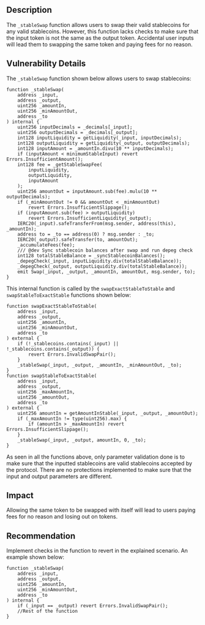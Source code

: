## Description
The `_stableSwap` function allows users to swap their valid stablecoins for any valid
stablecoins. However, this function lacks checks to make sure that the input token is not
the same as the output token. Accidental user inputs will lead them to swapping the
same token and paying fees for no reason.

## Vulnerability Details
The `_stableSwap` function shown below allows users to swap stablecoins:
```solidity
function _stableSwap(
    address _input,
    address _output,
    uint256 _amountIn,
    uint256 _minAmountOut,
    address _to
) internal {
    uint256 inputDecimals = _decimals[_input];
    uint256 outputDecimals = _decimals[_output];
    int128 inputLiquidity = getLiquidity(_input, inputDecimals);
    int128 outputLiquidity = getLiquidity(_output, outputDecimals);
    int128 inputAmount = _amountIn.divu(10 ** inputDecimals);
    if (inputAmount < minimumStableInput) revert Errors.InsufficientAmount();
    int128 fee = _getStableSwapFee(
        inputLiquidity,
        outputLiquidity,
        inputAmount
    );
    uint256 amountOut = inputAmount.sub(fee).mulu(10 ** outputDecimals);
    if (_minAmountOut != 0 && amountOut < _minAmountOut)
        revert Errors.InsufficientSlippage();
    if (inputAmount.sub(fee) > outputLiquidity)
        revert Errors.InsufficientLiquidity(_output);
    IERC20(_input).safeTransferFrom(msg.sender, address(this), _amountIn);
    address to = _to == address(0) ? msg.sender : _to;
    IERC20(_output).safeTransfer(to, amountOut);
    _accumulateFees(fee);
    /// @dev Sync stablecoin balances after swap and run depeg check
    int128 totalStableBalance = _syncStablecoinBalances();
    _depegCheck(_input, inputLiquidity.div(totalStableBalance));
    _depegCheck(_output, outputLiquidity.div(totalStableBalance));
    emit Swap(_input, _output, _amountIn, amountOut, msg.sender, to);
}
```
This internal function is called by the `swapExactStableToStable` and
`swapStableToExactStable` functions shown below:
```solidity
function swapExactStableToStable(
    address _input,
    address _output,
    uint256 _amountIn,
    uint256 _minAmountOut,
    address _to
) external {
    if (!_stablecoins.contains(_input) || !_stablecoins.contains(_output)) {
        revert Errors.InvalidSwapPair();
    }
    _stableSwap(_input, _output, _amountIn, _minAmountOut, _to);
}
function swapStableToExactStable(
    address _input,
    address _output,
    uint256 _maxAmountIn,
    uint256 _amountOut,
    address _to
) external {
    uint256 amountIn = getAmountInStable(_input, _output, _amountOut);
    if (_maxAmountIn != type(uint256).max) {
        if (amountIn > _maxAmountIn) revert Errors.InsufficientSlippage();
    }
    _stableSwap(_input, _output, amountIn, 0, _to);
}
```
As seen in all the functions above, only parameter validation done is to make sure that
the inputted stablecoins are valid stablecoins accepted by the protocol. There are no
protections implemented to make sure that the input and output parameters are
different.

## Impact
Allowing the same token to be swapped with itself will lead to users paying fees for no
reason and losing out on tokens.

## Recommendation
Implement checks in the function to revert in the explained scenario. An example shown
below:
```solidity
function _stableSwap(
    address _input,
    address _output,
    uint256 _amountIn,
    uint256 _minAmountOut,
    address _to
) internal {
    if (_input == _output) revert Errors.InvalidSwapPair();
    //Rest of the function
}
```
